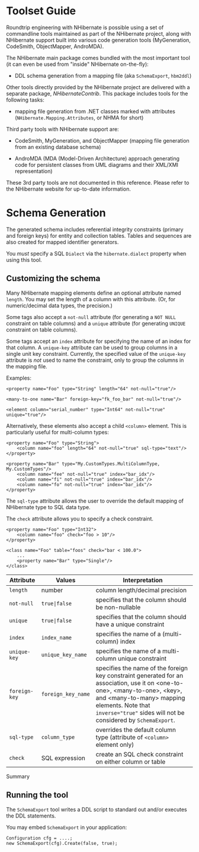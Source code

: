 # Toolset Guide

Roundtrip engineering with NHibernate is possible using a set of
commandline tools maintained as part of the NHibernate project, along
with NHibernate support built into various code generation tools
(MyGeneration, CodeSmith, ObjectMapper, AndroMDA).

The NHibernate main package comes bundled with the most important tool
(it can even be used from "inside" NHibernate on-the-fly):

  - DDL schema generation from a mapping file (aka `SchemaExport`,
    `hbm2ddl`)

Other tools directly provided by the NHibernate project are delivered
with a separate package, *NHibernateContrib*. This package includes
tools for the following tasks:

  - mapping file generation from .NET classes marked with attributes
    (`NHibernate.Mapping.Attributes`, or NHMA for short)

Third party tools with NHibernate support are:

  - CodeSmith, MyGeneration, and ObjectMapper (mapping file generation
    from an existing database schema)

  - AndroMDA (MDA (Model-Driven Architecture) approach generating code
    for persistent classes from UML diagrams and their XML/XMI
    representation)

These 3rd party tools are not documented in this reference. Please refer
to the NHibernate website for up-to-date information.

# Schema Generation

The generated schema includes referential integrity constraints (primary
and foreign keys) for entity and collection tables. Tables and sequences
are also created for mapped identifier generators.

You *must* specify a SQL `Dialect` via the `hibernate.dialect` property
when using this tool.

## Customizing the schema

Many NHibernate mapping elements define an optional attribute named
`length`. You may set the length of a column with this attribute. (Or,
for numeric/decimal data types, the precision.)

Some tags also accept a `not-null` attribute (for generating a `NOT
NULL` constraint on table columns) and a `unique` attribute (for
generating `UNIQUE` constraint on table columns).

Some tags accept an `index` attribute for specifying the name of an
index for that column. A `unique-key` attribute can be used to group
columns in a single unit key constraint. Currently, the specified value
of the `unique-key` attribute is *not* used to name the constraint, only
to group the columns in the mapping file.

Examples:

    <property name="Foo" type="String" length="64" not-null="true"/>
    
    <many-to-one name="Bar" foreign-key="fk_foo_bar" not-null="true"/>
    
    <element column="serial_number" type="Int64" not-null="true" unique="true"/>

Alternatively, these elements also accept a child `<column>` element.
This is particularly useful for multi-column types:

    <property name="Foo" type="String">
        <column name="foo" length="64" not-null="true" sql-type="text"/>
    </property>
    
    <property name="Bar" type="My.CustomTypes.MultiColumnType, My.CustomTypes"/>
        <column name="fee" not-null="true" index="bar_idx"/>
        <column name="fi" not-null="true" index="bar_idx"/>
        <column name="fo" not-null="true" index="bar_idx"/>
    </property>

The `sql-type` attribute allows the user to override the default mapping
of NHibernate type to SQL data type.

The `check` attribute allows you to specify a check constraint.

    <property name="Foo" type="Int32">
        <column name="foo" check="foo > 10"/>
    </property>
    
    <class name="Foo" table="foos" check="bar < 100.0">
        ...
        <property name="Bar" type="Single"/>
    </class>

| Attribute     | Values             | Interpretation                                                                                                                                                                                                                                       |
| ------------- | ------------------ | ---------------------------------------------------------------------------------------------------------------------------------------------------------------------------------------------------------------------------------------------------- |
| `length`      | number             | column length/decimal precision                                                                                                                                                                                                                      |
| `not-null`    | `true\|false`      | specifies that the column should be non-nullable                                                                                                                                                                                                     |
| `unique`      | `true\|false`      | specifies that the column should have a unique constraint                                                                                                                                                                                            |
| `index`       | `index_name`       | specifies the name of a (multi-column) index                                                                                                                                                                                                         |
| `unique-key`  | `unique_key_name`  | specifies the name of a multi-column unique constraint                                                                                                                                                                                               |
| `foreign-key` | `foreign_key_name` | specifies the name of the foreign key constraint generated for an association, use it on \<one-to-one\>, \<many-to-one\>, \<key\>, and \<many-to-many\> mapping elements. Note that `inverse="true"` sides will not be considered by `SchemaExport`. |
| `sql-type`    | `column_type`      | overrides the default column type (attribute of `<column>` element only)                                                                                                                                                                             |
| `check`       | SQL expression     | create an SQL check constraint on either column or table                                                                                                                                                                                             |

Summary

## Running the tool

The `SchemaExport` tool writes a DDL script to standard out and/or
executes the DDL statements.

You may embed `SchemaExport` in your application:

    Configuration cfg = ....;
    new SchemaExport(cfg).Create(false, true);
